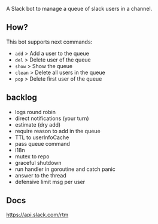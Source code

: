 A Slack bot to manage a queue of slack users in a channel.

## How?

This bot supports next commands:

* `add`   >   Add a user to the queue
* `del`   >   Delete user of the queue
* `show`  >   Show the queue 
* `clean` >   Delete all users in the queue 
* `pop`  >   Delete first user of the queue

## backlog
* logs round robin
* direct notifications (your turn)
* estimate (dry add)
* require reason to add in the queue
* TTL to userInfoCache
* pass queue command
* i18n
* mutex to repo
* graceful shutdown
* run handler in goroutine and catch panic
* answer to the thread
* defensive limit msg per user


## Docs
https://api.slack.com/rtm
